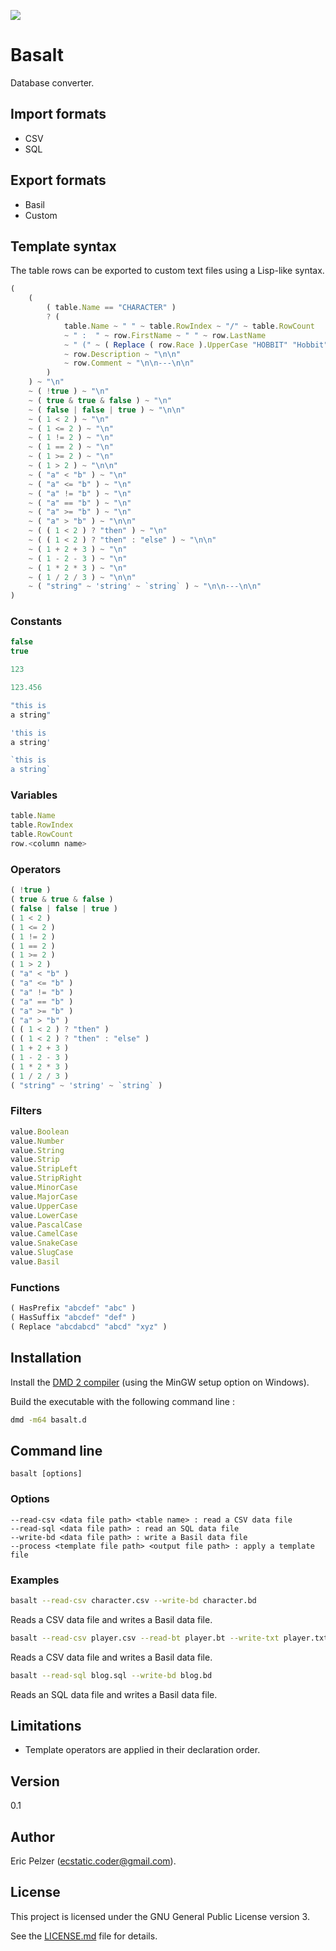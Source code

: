 ![](https://github.com/senselogic/BASALT/blob/master/LOGO/basalt.png)

# Basalt

Database converter.

## Import formats

*   CSV
*   SQL

## Export formats

*   Basil
*   Custom

## Template syntax

The table rows can be exported to custom text files using a Lisp-like syntax.

```javascript
(
    (
        ( table.Name == "CHARACTER" )
        ? (
            table.Name ~ " " ~ table.RowIndex ~ "/" ~ table.RowCount
            ~ " :  " ~ row.FirstName ~ " " ~ row.LastName
            ~ " (" ~ ( Replace ( row.Race ).UpperCase "HOBBIT" "Hobbit" ) ~ ")\n\n"
            ~ row.Description ~ "\n\n"
            ~ row.Comment ~ "\n\n---\n\n"
        )
    ) ~ "\n"
    ~ ( !true ) ~ "\n"
    ~ ( true & true & false ) ~ "\n"
    ~ ( false | false | true ) ~ "\n\n"
    ~ ( 1 < 2 ) ~ "\n"
    ~ ( 1 <= 2 ) ~ "\n"
    ~ ( 1 != 2 ) ~ "\n"
    ~ ( 1 == 2 ) ~ "\n"
    ~ ( 1 >= 2 ) ~ "\n"
    ~ ( 1 > 2 ) ~ "\n\n"
    ~ ( "a" < "b" ) ~ "\n"
    ~ ( "a" <= "b" ) ~ "\n"
    ~ ( "a" != "b" ) ~ "\n"
    ~ ( "a" == "b" ) ~ "\n"
    ~ ( "a" >= "b" ) ~ "\n"
    ~ ( "a" > "b" ) ~ "\n\n"
    ~ ( ( 1 < 2 ) ? "then" ) ~ "\n"
    ~ ( ( 1 < 2 ) ? "then" : "else" ) ~ "\n\n"
    ~ ( 1 + 2 + 3 ) ~ "\n"
    ~ ( 1 - 2 - 3 ) ~ "\n"
    ~ ( 1 * 2 * 3 ) ~ "\n"
    ~ ( 1 / 2 / 3 ) ~ "\n\n"
    ~ ( "string" ~ 'string' ~ `string` ) ~ "\n\n---\n\n"
)
```

### Constants

```javascript
false
true

123

123.456

"this is
a string"

'this is
a string'

`this is
a string`
```

### Variables

```javascript
table.Name
table.RowIndex
table.RowCount
row.<column name>
```

### Operators

```javascript
( !true )
( true & true & false )
( false | false | true )
( 1 < 2 )
( 1 <= 2 )
( 1 != 2 )
( 1 == 2 )
( 1 >= 2 )
( 1 > 2 )
( "a" < "b" )
( "a" <= "b" )
( "a" != "b" )
( "a" == "b" )
( "a" >= "b" )
( "a" > "b" )
( ( 1 < 2 ) ? "then" )
( ( 1 < 2 ) ? "then" : "else" )
( 1 + 2 + 3 )
( 1 - 2 - 3 )
( 1 * 2 * 3 )
( 1 / 2 / 3 )
( "string" ~ 'string' ~ `string` )
```

### Filters

```javascript
value.Boolean
value.Number
value.String
value.Strip
value.StripLeft
value.StripRight
value.MinorCase
value.MajorCase
value.UpperCase
value.LowerCase
value.PascalCase
value.CamelCase
value.SnakeCase
value.SlugCase
value.Basil
```

### Functions

```javascript
( HasPrefix "abcdef" "abc" )
( HasSuffix "abcdef" "def" )
( Replace "abcdabcd" "abcd" "xyz" )
```

## Installation

Install the [DMD 2 compiler](https://dlang.org/download.html) (using the MinGW setup option on Windows).

Build the executable with the following command line :

```bash
dmd -m64 basalt.d
```

## Command line

```
basalt [options]
```

### Options

```
--read-csv <data file path> <table name> : read a CSV data file
--read-sql <data file path> : read an SQL data file
--write-bd <data file path> : write a Basil data file
--process <template file path> <output file path> : apply a template file
```

### Examples

```bash
basalt --read-csv character.csv --write-bd character.bd
```

Reads a CSV data file and writes a Basil data file.

```bash
basalt --read-csv player.csv --read-bt player.bt --write-txt player.txt
```

Reads a CSV data file and writes a Basil data file.

```bash
basalt --read-sql blog.sql --write-bd blog.bd
```

Reads an SQL data file and writes a Basil data file.

## Limitations

*   Template operators are applied in their declaration order.

## Version

0.1

## Author

Eric Pelzer (ecstatic.coder@gmail.com).

## License

This project is licensed under the GNU General Public License version 3.

See the [LICENSE.md](LICENSE.md) file for details.
